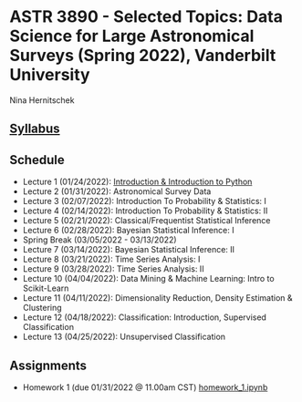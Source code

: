 # ASTR 3890 - Selected Topics: Data Science for Large Astronomical Surveys (Spring 2022), Vanderbilt University

Nina Hernitschek

## [Syllabus](astr3890_syllabus.pdf)

## Schedule

* Lecture 1 (01/24/2022): [Introduction & Introduction to Python](class_notebooks/lecture_1.ipynb)
* Lecture 2 (01/31/2022): Astronomical Survey Data
* Lecture 3 (02/07/2022): Introduction To Probability & Statistics: I
* Lecture 4 (02/14/2022): Introduction To Probability & Statistics: II
* Lecture 5 (02/21/2022): Classical/Frequentist Statistical Inference
* Lecture 6 (02/28/2022): Bayesian Statistical Inference: I
* Spring Break (03/05/2022 - 03/13/2022)
* Lecture 7 (03/14/2022): Bayesian Statistical Inference: II
* Lecture 8 (03/21/2022): Time Series Analysis: I
* Lecture 9 (03/28/2022): Time Series Analysis: II
* Lecture 10 (04/04/2022): Data Mining \& Machine Learning: Intro to Scikit-Learn
* Lecture 11 (04/11/2022): Dimensionality Reduction, Density Estimation & Clustering
* Lecture 12 (04/18/2022): Classification: Introduction, Supervised Classification
* Lecture 13 (04/25/2022): Unsupervised Classification

## Assignments

* Homework 1 (due 01/31/2022 @ 11.00am CST) [homework_1.ipynb](homework_notebooks/homework_1.ipynb)
